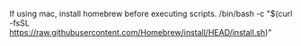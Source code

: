 If using mac, install homebrew before executing scripts.
/bin/bash -c "$(curl -fsSL https://raw.githubusercontent.com/Homebrew/install/HEAD/install.sh)"
